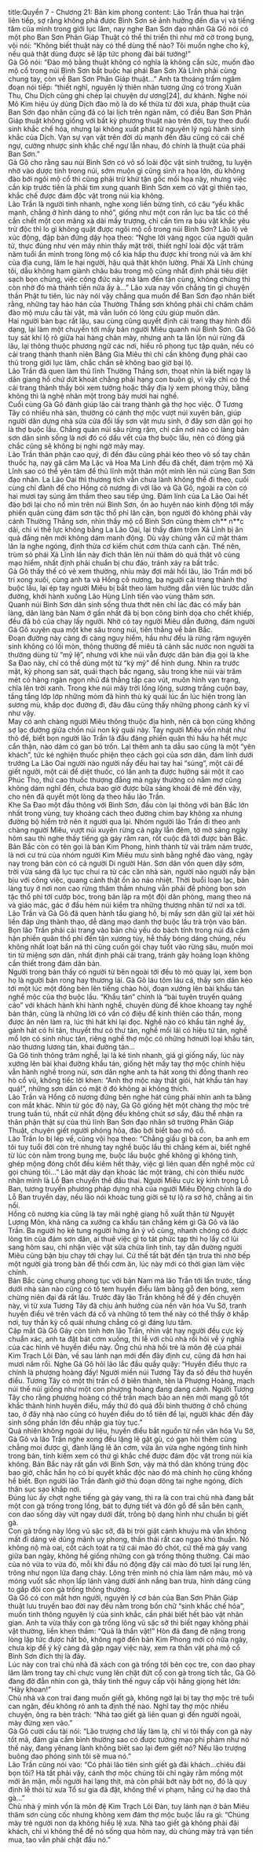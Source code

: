 title:Quyển 7 - Chương 21: Bản kim phong
content:
Lão Trần thua hai trận liên tiếp, sợ rằng không phá được Bình Sơn sẽ ảnh hưởng đến địa vị và tiếng tăm của mình trong giới lục lâm, nay nghe Ban Sơn đạo nhân Gà Gô nói có một pho Ban Sơn Phân Giáp Thuật có thể thi triển thì như mở cờ trong bụng, vội nói: “Không biết thuật này có thể dùng thế nào? Tôi muốn nghe cho kỹ, nếu quả thật dùng được sẽ lập tức phong đài bái tướng!”<br>Gà Gô nói: “Đào mộ bằng thuật không có nghĩa là không cần sức, muốn đào mộ cổ trong núi Bình Sơn bắt buộc hai phái Ban Sơn Xả Lĩnh phải cùng chung tay, còn về Ban Sơn Phân Giáp thuật…” Anh ta thoáng trầm ngâm đoạn nói tiếp: “thiết nghĩ, nguyên lý thiên nhân tương ứng có trong Xuân Thu, Chu Dịch cũng ghi chép lại chuyện dư ương[24], dư khánh. Nghe nói Mô Kim hiệu úy dùng Dịch đào mộ là do kế thừa từ đời xưa, pháp thuật của Ban Sơn đạo nhân cũng đã có lai lịch trên ngàn năm, có điều Ban Sơn Phân Giáp thuật không giống với bất kỳ phương thuật nào trên đời, tuy theo đuổi sinh khắc chế hóa, nhưng lại không xuất phát từ nguyên lý ngũ hành sinh khắc của Dịch. Vạn sự vạn vật trên đời dù mạnh đến đâu cũng có cái chế ngự, cường nhược sinh khắc chế ngự lẫn nhau, đó chính là thuật của phái Ban Sơn.”<br>Gà Gô cho rằng sau núi Bình Sơn có vô số loài độc vật sinh trưởng, tu luyện nhờ vào dược tính trong núi, sớm muộn gì cũng sinh ra họa lớn, dù không đào bới ngôi mộ cổ thì cũng phải trừ khử tận gốc mối họa này, nhưng việc cần kíp trước tiên là phải tìm xung quanh Bình Sơn xem có vật gì thiên tạo, khắc chế được đám độc vật trong núi kia không.<br>Lão Trần là người tinh nhanh, nghe xong liền bừng tỉnh, có câu “yếu khắc mạnh, chẳng ở hình dáng to nhỏ”, giống như một con rắn lục ba tấc có thể cắn chết một con mãng xà dài mấy trượng, chỉ cần tìm ra báu vật khắc yêu trừ độc thì lo gì không quật được ngôi mộ cổ trong núi Bình Sơn? Lão lộ vẻ xúc động, đập bàn đứng dậy họa theo: “Nghe lời vàng ngọc của người quân tử, thực đúng như vén mây nhìn thấy mặt trời, thiết nghĩ loài độc vật trăm năm tuổi ẩn mình trong lòng mộ cổ kia hấp thu được khí trong núi và âm khí của địa cung, lăm le hại người, hậu quả thật khôn lường. Phái Xả Lĩnh chúng tôi, dẫu không ham giành châu báu trong mộ cũng nhất định phải tiêu diệt sạch bọn chúng, việc công đức này mà làm đến tận cùng, không chừng thì còn nhờ đó mà thành tiền nữa ấy à…” Lão xưa nay vốn chẳng tin gì chuyện thần Phật tu tiên, lúc này nói vậy chẳng qua muốn để Ban Sơn đạo nhân biết rằng, những tay hảo hán của Thường Thắng sơn không phải chỉ chăm chăm đào mộ mưu cầu tài vật, mà vẫn luôn có lòng cứu giúp muôn dân.<br>Hai người bàn bạc rất lâu, sau cùng cũng quyết định cải trang thay hình đổi dạng, lại làm một chuyến tới mấy bản người Miêu quanh núi Bình Sơn. Gà Gô tuy sát khí lộ rõ giữa hai hàng chân mày, nhưng anh ta lăn lộn núi rừng đã lâu, lại thông thuộc phương ngữ các nơi, hiểu rõ phong tục tập quán, nếu có cải trang thành thanh niên Băng Gia Miêu thì chỉ cần không đụng phải cao thủ trong giới lục lâm, chắc chắn sẽ không bao giờ bại lộ.<br>Lão Trần đã quen làm thủ lĩnh Thường Thắng sơn, thoạt nhìn là biết ngay là dân giang hồ chứ dứt khoát chẳng phải hạng con buôn gì, vì vậy chỉ có thể cải trang thành thầy bói xem tướng hoặc thầy địa lý xem phong thủy, bằng không thì là nghệ nhân một trong bảy mươi hai nghề.<br>Cuối cùng Gà Gô đành giúp lão cải trang thành gã thợ học việc. Ở Tương Tây có nhiều nhà sàn, thường có cánh thợ mộc vượt núi xuyên bản, giúp người dân dựng nhà sửa cửa đổi lấy sơn vật mưu sinh, ở đây sơn dân gọi họ là thợ buộc lầu. Chẳng quản núi sâu rừng rậm, chỉ cần nơi nào có làng bản sơn dân sinh sống là nơi đó có dấu vết của thợ buộc lầu, nên có đóng giả chắc cũng sẽ không bị nghi ngờ mảy may.<br>Lão Trần thân phận cao quý, đi đến đâu cũng phải kéo theo vô số tay chân thuốc hạ, nay gã câm Ma Lặc và Hoa Ma Linh đều đã chết, đám trộm mộ Xả Lĩnh sao có thể yên tâm để thủ lĩnh một thân một mình lên núi cùng Ban Sơn đạo nhân. La Lão Oai thì thương tích vẫn chưa lành không thể đi theo, cuối cùng chỉ đành để cho Hồng cô nương đi với lão và Gà Gô, ngoài ra còn có hai mươi tay súng âm thầm theo sau tiếp ứng. Đám lính của La Lão Oai hết đào bới lại cho nổ mìn trên núi Bình Sơn, ồn ào huyên náo kinh động tới mấy phiến quân cùng đám sơn tặc thổ phỉ lân cận, bọn người đó không phải vây cánh Thường Thắng sơn, nhìn thấy mộ cổ Bình Sơn cũng thèm ch** n**c dãi, chỉ vì thế lực không bằng La Lão Oai, lại thấy đám trộm Xả Lĩnh bị ăn quả đắng nên mới không dám manh động. Dù vậy chúng vẫn cứ mật thám lân la nghe ngóng, định thừa cơ kiếm chút cơm thừa canh cặn. Thế nên, trùm sỏ phái Xả Lĩnh lần này đích thân lên núi thăm dò quả thật vô cùng mạo hiểm, nhất định phải chuẩn bị chu đáo, tránh xảy ra bất trắc.<br>Gà Gô thấy thế có vẻ xem thường, nhíu mày đợi mãi hồi lâu, lão Trần mới bố trí xong xuôi, cùng anh ta và Hồng cô nương, ba người cải trang thành thợ buộc lầu, lại ép tay người Miêu bị bắt theo làm hướng dẫn viên lúc trước dẫn đường, khởi hành xuống Lão Hùng Lĩnh tiến vào vùng thâm sơn.<br>Quanh núi Bình Sơn dân sinh sống thưa thớt nên chỉ lác đác có mấy bản làng, dân làng bản Nam ở gần nhất đã bị bọn công binh dọa cho chết khiếp, đều đã bỏ của chạy lấy người. Nhờ có tay người Miêu dẫn đường, đám người Gà Gô xuyên qua một khe sâu trong núi, tiến thẳng về bản Bắc.<br>Đoạn đường này càng đi càng nguy hiểm, hầu như đều là rừng rậm nguyên sinh không có lối mòn, thông thường để miêu tả cảnh sắc nước non người ta thường dùng từ “mỹ lệ”, nhưng với khe núi vẫn được dân bản địa gọi là khe Sa Đao này, chỉ có thể dùng một từ “kỳ mỹ” để hình dung. Nhìn ra trước mặt, kỳ phong san sát, quái thạch bắc ngang, sâu trong khe núi vài trăm mét có hàng ngàn ngọn nhũ đá thẳng tắp cao vút, muôn hình vạn trạng, chĩa lên trời xanh. Trong khe núi mây trời lồng lộng, sương trắng cuộn bay, tầng tầng lớp lớp những mỏm đã hình thù kỳ quái lúc ẩn lúc hiện trong làn sương mù, khắp dọc đường đi, đâu đâu cũng thấy những phong cảnh kỳ vĩ như vậy.<br>May có anh chàng người Miêu thông thuộc địa hình, nên cả bọn cũng không sợ lạc đường giữa chốn núi non kỳ quái này. Tay người Miêu vốn nhát như thỏ đế, biết bọn người lão Trần là đầu đảng phiến quân thì hầu hạ hết mực cẩn thận, nào dám có gan bỏ trốn. Lại thêm anh ta dẫu sao cũng là một “yên khách”, tức kẻ nghiện thuốc phiện theo cách gọi của sơn dân, đám lính dưới trướng La Lão Oai người nào người nấy đều hai tay hai “súng”, một cái để giết người, một cái để diệt thuốc, có lần anh ta được hưởng sái một ít cao Phúc Thọ, thứ cao thuốc thượng đẳng mà ngày thường có nằm mơ cũng không dám nghĩ đến, chưa bao giờ được bữa sảng khoái đê mê đến vậy, cho nên đã quyết một lòng dạ theo hầu lão Trần.<br>Khe Sa Đao một đầu thông với Bình Sơn, đầu còn lại thông với bản Bắc lớn nhất trong vùng, tuy khoảng cách theo đường chim bay không xa nhưng đường bộ hiểm trở nên ít người qua lại. Nhóm người lão Trần đi theo anh chàng người Miêu, vượt núi xuyên rừng cả ngày lẫn đêm, tờ mờ sáng ngày hôm sau thì nghe thấy tiếng gà gáy râm ran, rốt cuộc đã tới được bản Bắc.<br>Bản Bắc còn có tên gọi là bản Kim Phong, hình thành từ vài trăm năm trước, là nơi cư trú của nhóm người Kim Miêu mưu sinh bằng nghề đào vàng, ngày nay trong bản còn có cả người Di người Hán. Sơn dân vốn quen dậy sớm, trời vừa sáng đã lục tục chui ra từ các căn nhà sàn, người nào người nấy bận bịu với công việc, quang cảnh thật ồn ào náo nhiệt. Thời buổi loạn lạc, bản làng tuy ở nơi non cao rừng thăm thẳm nhưng vẫn phải đề phòng bọn sơn tặc thổ phỉ tới cướp bóc, trong bản lập ra một đội dân phòng, mang theo ná và giáo mác, gác ở đầu hẻm núi kiểm tra những thương nhân từ nơi xa tới.<br>Lão Trần và Gà Gô đã quen hành tẩu giang hồ, bị mấy sơn dân giữ lại xét hỏi liền đáp ứng thành thạo, dễ dàng mạo danh thợ buộc lầu trà trộn vào bản. Bọn lão Trần phải cải trang vào bản chủ yếu do bách tính trong núi đã căm hận phiến quân thổ phỉ đến tận xương tủy, hễ thấy bóng dáng chúng, nếu không nhất loạt bắn ná thì cũng cuốn gói chạy tuốt vào rừng sâu, muốn moi tin từ miệng sơn dân, nhất định phải cải trang, tránh gây hoảng loạn không cần thiết trong đám dân bản.<br>Người trong bản thấy có người từ bên ngoài tới đều tò mò quay lại, xem bọn họ là người bán rong hay thương lái. Gà Gô láu tôm láu cá, thấy sơn dân kéo tới một lúc một đông bèn lên tiếng chào hỏi, đoạn xướng lên bài khẩu tán nghề mộc của thợ buộc lầu. “Khẩu tán” chính là “bài tuyên truyền quảng cáo” với khách hành khi hành nghề, chuyên dùng để khoe khoang tay nghề bản thân, cũng là những lời có vần có điệu để kính thiên cáo thần, mong được ăn nên làm ra, lúc thì hát khi lại đọc. Nghề nào có khẩu tán nghề ấy, gánh hát có hí tán, thuyết thư có thư tán, nghề mối lái có hiệu tử tán, nghề mổ lợn có sinh nhục tán, riêng nghề thợ mộc có những hơnười loại khẩu tán, nào thương lương tán, khai đường tán…<br>Gà Gô tinh thông trăm nghề, lại là kẻ tinh nhanh, giả gì giống nấy, lúc này xướng lên bài khai đường khẩu tán, giống hệt mấy tay thợ mộc chính hiệu vẫn hành nghề trong núi, sơn dân nghe anh ta hát xong thì đồng thanh reo hò cổ vũ, không tiếc lời khen: “Anh thợ mộc này thật giỏi, hát khẩu tán hay quá!”, những sơn dân có mặt ở đó không ai không thích.<br>Lão Trần và Hồng cô nương đứng bên nghe hát cũng phải nhìn anh ta bằng con mắt khác. Nhìn từ góc độ này, Gà Gô giống hệt một chàng thợ mộc trẻ trung tuấn tú, nhất cử nhất động đều không chút sơ sẩy, đâu thể nhận ra thân phận thật sự của thủ lĩnh Ban Sơn đạo nhân sở trường Phân Giáp Thuật, chuyên giết người phóng hỏa, đào bới biết bao mộ cổ. <br>Lão Trần lo bị lép vế, cũng vội họa theo: “Chẳng giấu gì bà con, ba anh em tôi tuy tuổi đời còn trẻ nhưng tay nghề buộc lầu thì chẳng kém ai, biết nghề từ lúc còn nằm trong bụng mẹ, buộc lầu buộc ghế không gì không tinh, ghép mộng đóng chốt đều kiêm hết thảy, việc gì liên quan đến nghề mộc cứ gọi chúng tôi…” Lão mặt dày dạn khoác lác một tràng, chỉ còn thiếu nước nhận mình là Lỗ Ban chuyển thế đầu thai. Người Miêu cực kỳ kính trọng Lỗ Ban, tương truyền phương pháp dựng nhà của người Miêu Động chính là do Lỗ Ban truyền dạy, nếu lão nói khoác tung giời sẽ tự lộ ra sơ hở, chẳng ai tin nổi.<br>Hồng cô nương kia cũng là tay mãi nghệ giang hồ xuất thân từ Nguyệt Lương Môn, khả năng ca xướng ca khẩu tán chẳng kém gì Gà Gô và lão Trần. Ba người họ kẻ tung người hứng ăn ý vô cùng, nhanh chóng có được lòng tin của đám sơn dân, ai thuê việc gì to tát phức tạp thì họ lấy cớ lùi sang hôm sau, chỉ nhận việc vặt sữa chửa linh tinh, tay dẫn đường người Miêu cũng bận bịu chạy tới chạy lui. Cứ thế tất bật đến tận trưa thì nhờ bếp một người già trong bản để thổi cơm ăn, lúc này mới có thời gian làm việc chính.<br>Bản Bắc cùng chung phong tục với bản Nam mà lão Trần tới lần trước, tầng dưới nhà sàn nào cũng có tô tem huyền điểu làm bằng gỗ đen bóng, xem chừng niên đại đã rất lâu. Trước đây lão Trần không hề để ý đến chuyện này, vì từ xưa Tương Tây đã chịu ảnh hưởng của nền văn hóa Vu Sở, tranh huyền điểu vẽ trên vách đá cổ và những tô tem thế này có thể thấy ở khắp nơi, tuy thần kỳ cổ quái nhưng chẳng có gì đáng lưu tâm.<br>Cặp mắt Gà Gô Gáy còn tinh hơn lão Trần, nhìn vật hay người đều cực kỳ chuẩn xác, anh ta đặt bát cơm xuống, thi lễ với chủ nhà rồi hỏi về ý nghĩa của các hình vẽ huyền điểu này. Ông chủ nhà hồi trẻ là môn đệ của phái Kim Trạch Lôi Đàn, về sau lánh nạn mới đến đây định cư, cũng đã hơn hai mươi năm rồi. Nghe Gà Gô hỏi lão lắc đầu quầy quậy: “Huyền điểu thực ra chính là phượng hoàng đấy! Người miền núi Tương Tây đa số đều thờ huyền điểu. Tương Tây có một thị trấn cổ ở biên thành, tên là Phượng Hoàng, mạch núi thế núi giống như một con phượng hoàng đang dang cánh. Người Tương Tây cho rằng phượng hoàng có thể trấn mạch bảo an nên mới mang gỗ tốt khắc thành hình huyền điểu, mấy thứ đó quá đỗi bình thường ở chỗ chúng tao, ở đây nhà nào cũng có huyền điểu do tổ tiên để lại, người khác đến đây sinh sống phần lớn đều nhập gia tùy tục.”<br>Quả nhiên không ngoài dự liệu, huyền điểu bắt nguồn từ nền văn hóa Vu Sở, Gà Gô và lão Trần nghe xong đều lặng lẽ gật gù, có gạn hỏi thêm cũng chẳng moi được gì, đành lặng lẽ ăn cơm, vừa ăn vừa nghe ngóng tình hình trong bản, tính kiếm xem có thứ gì khắc chế được đám độc vật trong núi kia không. Bản Bắc này rất gần với Bình Sơn, vậy mà thổ dân không trúng độc bao giờ, chắc hắn họ có bí quyết khắc độc nào đó mà chính họ cũng không hề biết. Bọn người lão Trần đành giở thủ đoạn dõng tai nghe ngóng, đích thân sục sạo khắp nơi.<br>Đúng lúc ấy chợt nghe tiếng gà gáy vang, thì ra là con trai chủ nhà đang bắt một con gà trống trong lồng, bát to đựng tiết và đôn gỗ để sẵn bên cạnh, con dao sống dày vứt ngay dưới đất, trông bộ dạng hình như chuẩn bị giết gà.<br>Con gà trống này lông vũ sặc sỡ, đã bị trói giật cánh khuỷu mà vẫn không mất đi dáng vẻ dũng mãnh uy phong, thần thái rất cao ngạo khó thuần. Nó không nộ mà oai, cốt cách toát ra từ cái mào đỏ chót, cứ thế mà gáy vang giữa ban ngày, không hề giống những con gà trống thông thường. Cái mào của nó vừa to vừa đỏ, mỗi khi đầu nó động đậy cái mào đỏ tươi lại rung lên, trông như ngọn lửa đang cháy. Lông trên mình nó chia làm năm màu, mỏ và móng vuốt sắc nhọn lấp lánh vàng dưới ánh nắng ban trưa, hình dáng cũng to gấp đôi con gà trống thông thường.<br>Gà Gô có con mắt hơn người, nguyên lý cơ bản của Ban Sơn Phân Giáp thuật lưu truyền bao đời nay đều nằm trong bốn chữ “sinh khắc chế hóa”, muốn tinh thông nguyên lý của sinh khắc, cần phải biết hết bảo vật nhân gian. Anh ta vừa thấy con gà trống lông vũ sặc sỡ thì biết ngay không phải vật thường, liền khen thầm: “Quả là thần vật!” Hòn đá đang đè nặng trong lòng lập tức được hất bỏ, không ngờ đến bản Kim Phong mới có nữa ngày, chưa kịp để ý kỹ càng đã gặp ngay việc này, xem ra thần vật phá mộ cổ Bình Sơn đích thị là đây.<br>Lúc này con trai chủ nhà đã xách con gà trống tới bên cọc tre, con dao phay lăm lăm trong tay chỉ chực vung lên chặt đứt cổ con gà trong tích tắc, Gà Gô đang đờ đẫn nhìn con gà, thấy tình thế nguy cấp vội hắng giọng hét lớn: “Hãy khoan!”<br>Chủ nhà và con trai đang muốn giết gà, không ngờ lại bị tay thợ mộc trẻ tuổi can ngăn, đều không rõ anh ta định thế nào. Nghĩ tay thợ mộc nhiều chuyện, ông ra bèn trách: “Nhà tao giết gà liên quan gì đến người ngoài, mày đừng xen vào.”<br>Gà Gô cười cầu tài nói: “Lão trượng chớ lấy làm lạ, chỉ vì tôi thấy con gà này tốt mã, đám gia cầm bình thường sao có được tướng mạo phi phàm như nó thế này, đang yênang lành không biêt sao lại đem giết nó? Nếu lão trượng buông dao phóng sinh tôi sẽ mua nó.”<br>Lão Trần cũng nói vào: “Có phải lão tiên sinh giết gà đãi khách…chiêu đãi bọn tôi? Hà tất phải vậy, cánh thợ mộc chúng tôi chỉ ngày rằm mồng một mới ăn mặn, mỗi người hai lạng thịt, mà còn phải bớt này bớt nọ, đó là quy định lề thói từ xưa Tổ sư gia đã đặt, không thể vi phạm, hẵng cứ hạ dao thả gà…”<br>Chủ nhà ỷ mình vốn là môn đệ Kim Trạch Lôi Đàn, tuy lánh nạn ở bản Miêu thâm sơn cùng cốc nhưng không xem đám thợ mộc buộc lầu ra gì: “Chúng mày trẻ người non dạ không hiểu lệ xưa. Nhà tao giết gà không phải đãi khách, chỉ vì không thể để nó sống qua hôm nay, dù chúng mày trả vạn tiền mua, tao vẫn phải chặt đầu nó.”